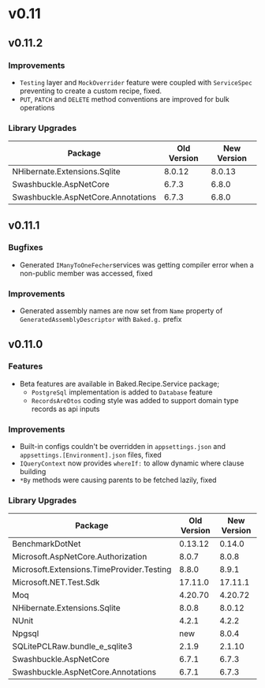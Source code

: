 # v0.11

## v0.11.2

### Improvements

- `Testing` layer and `MockOverrider` feature were coupled with `ServiceSpec`
  preventing to create a custom recipe, fixed.
- `PUT`, `PATCH` and `DELETE` method conventions are improved for bulk
  operations

### Library Upgrades

| Package                                   | Old Version | New Version |
| ----------------------------------------- | ----------- | ----------- |
| NHibernate.Extensions.Sqlite              | 8.0.12      | 8.0.13      |
| Swashbuckle.AspNetCore                    | 6.7.3       | 6.8.0       |
| Swashbuckle.AspNetCore.Annotations        | 6.7.3       | 6.8.0       |

## v0.11.1

### Bugfixes

- Generated `IManyToOneFecher`services was getting compiler error when a 
  non-public member was accessed, fixed

### Improvements

- Generated assembly names are now set from `Name` property of
  `GeneratedAssemblyDescriptor` with `Baked.g.` prefix

## v0.11.0

### Features

- Beta features are available in Baked.Recipe.Service package;
  - `PostgreSql` implementation is added to `Database` feature
  - `RecordsAreDtos` coding style was added to support domain type records as
    api inputs

### Improvements

- Built-in configs couldn't be overridden in `appsettings.json` and
  `appsettings.[Environment].json` files, fixed
- `IQueryContext` now provides `whereIf:` to allow dynamic where clause building
- `*By` methods were causing parents to be fetched lazily, fixed

### Library Upgrades

| Package                                   | Old Version | New Version |
| ----------------------------------------- | ----------- | ----------- |
| BenchmarkDotNet                           | 0.13.12     | 0.14.0      |
| Microsoft.AspNetCore.Authorization        | 8.0.7       | 8.0.8       |
| Microsoft.Extensions.TimeProvider.Testing | 8.8.0       | 8.9.1       |
| Microsoft.NET.Test.Sdk                    | 17.11.0     | 17.11.1     |
| Moq                                       | 4.20.70     | 4.20.72     |
| NHibernate.Extensions.Sqlite              | 8.0.8       | 8.0.12      |
| NUnit                                     | 4.2.1       | 4.2.2       |
| Npgsql                                    | new         | 8.0.4       |
| SQLitePCLRaw.bundle_e_sqlite3             | 2.1.9       | 2.1.10      |
| Swashbuckle.AspNetCore                    | 6.7.1       | 6.7.3       |
| Swashbuckle.AspNetCore.Annotations        | 6.7.1       | 6.7.3       |

